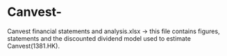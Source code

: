 # Canvest-

Canvest financial statements and analysis.xlsx -> this file contains figures, statements and the discounted dividend model used to estimate Canvest(1381.HK). 
